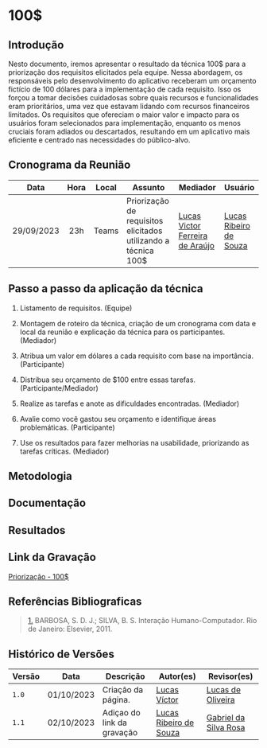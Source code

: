 # 100$

## Introdução

Nesto documento, iremos apresentar o resultado da técnica 100$ para a priorização dos requisitos elicitados pela equipe. Nessa abordagem, os responsáveis pelo desenvolvimento do aplicativo receberam um orçamento fictício de 100 dólares para a implementação de cada requisito. Isso os forçou a tomar decisões cuidadosas sobre quais recursos e funcionalidades eram prioritários, uma vez que estavam lidando com recursos financeiros limitados. Os requisitos que ofereciam o maior valor e impacto para os usuários foram selecionados para implementação, enquanto os menos cruciais foram adiados ou descartados, resultando em um aplicativo mais eficiente e centrado nas necessidades do público-alvo.

## Cronograma da Reunião

| Data | Hora | Local | Assunto | Mediador | Usuário |
| :--: | :--: | :---: | ------- | ------------ | ----- |
| 29/09/2023 | 23h | Teams | Priorização de requisitos elicitados utilizando a técnica 100$ |[Lucas Victor Ferreira de Araújo](https://github.com/Lucas13032003)|[Lucas Ribeiro de Souza](https://github.com/lucassouzs)|

## Passo a passo da aplicação da técnica 
1. Listamento de requisitos. (Equipe)

2. Montagem de roteiro da técnica, criação de um cronograma com data e local da reunião e explicação da técnica para os participantes. (Mediador)
  
3. Atribua um valor em dólares a cada requisito com base na importância.(Participante)

4. Distribua seu orçamento de $100 entre essas tarefas. (Participante/Mediador)

5. Realize as tarefas e anote as dificuldades encontradas. (Mediador)

6. Avalie como você gastou seu orçamento e identifique áreas problemáticas. (Participante)

7. Use os resultados para fazer melhorias na usabilidade, priorizando as tarefas críticas. (Mediador)

## Metodologia

## Documentação

## Resultados

## Link da Gravação

[Priorização  - 100$](https://youtu.be/yrM7AaMUzMA)

## Referências Bibliograficas
> <a id="QT1" href="#anchor_1">1.</a> BARBOSA, S. D. J.; SILVA, B. S. Interação Humano-Computador. Rio de Janeiro: Elsevier, 2011.
> <br/>

## Histórico de Versões

| Versão | Data       | Descrição                                 | Autor(es)                                                                                           | Revisor(es)                                      |
| ------ | ---------- | ----------------------------------------- | --------------------------------------------------------------------------------------------------- | --------------------- |
| `1.0`  | 01/10/2023 | Criação da página.                        | [Lucas Víctor ](https://github.com/Lucas13032003) | [Lucas de Oliveira ](https://github.com/LucasOliveiraDiasMarquesFerreira)|
| `1.1`  | 02/10/2023 | Adiçao do link da gravação | [Lucas Ribeiro de Souza](https://github.com/lucassouzs) | [Gabriel da Silva Rosa](https://github.com/gabrielrosa09) |
